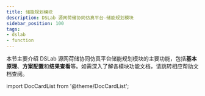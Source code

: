 ```yaml
---
title: 储能规划模块
description: DSLab 源网荷储协同仿真平台-储能规划模块
sidebar_position: 100
tags:
- dslab
- function
---
```


本节主要介绍 DSLab 源网荷储协同仿真平台储能规划模块的主要功能，包括**基本原理**、**方案配置**和**结果查看**等。如需深入了解各模块功能文档，请跳转相应帮助文档查阅。



import DocCardList from '@theme/DocCardList';

<DocCardList />